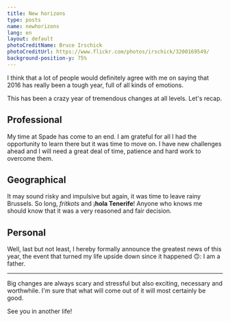 ```yaml
---
title: New horizons
type: posts
name: newhorizons
lang: en
layout: default
photoCreditName: Bruce Irschick
photoCreditUrl: https://www.flickr.com/photos/irschick/3200169549/
background-position-y: 75%
---
```


I think that a lot of people would definitely agree with
me on saying that 2016 has really been a tough year, full of all kinds of
emotions.

This has been a crazy year of tremendous changes at all levels. Let's recap.

## Professional

My time at Spade has come to an end. I am grateful for all I had the opportunity
to learn there but it was time to move on. I have new challenges ahead and I
will need a great deal of time, patience and hard work to overcome them.

## Geographical 

It may sound risky and impulsive but again, it was time to leave rainy Brussels.
So long, *fritkots* and ¡**hola Tenerife**!
Anyone who knows me should know that it was a very reasoned and fair decision.

## Personal

Well, last but not least, I hereby formally announce the greatest news of this
year, the event that turned my life upside down since it happened 🙃: I am a
father.

***

Big changes are always scary and stressful but also exciting, necessary and
worthwhile. I'm sure that what will come out of it will most certainly be good.

See you in another life!
